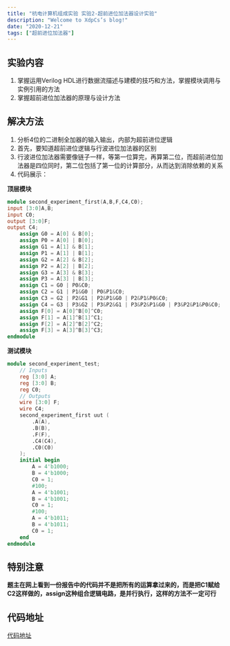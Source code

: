 ```yaml
---
title: "杭电计算机组成实验 实验2-超前进位加法器设计实验"
description: "Welcome to XdpCs’s blog!"
date: "2020-12-21"
tags: ["超前进位加法器"]
---
```


## 实验内容

1. 掌握运用Verilog HDL进行数据流描述与建模的技巧和方法，掌握模块调用与实例引用的方法
2. 掌握超前进位加法器的原理与设计方法

## 解决方法

1. 分析4位的二进制全加器的输入输出，内部为超前进位逻辑
2. 首先，要知道超前进位逻辑与行波进位加法器的区别
3. 行波进位加法器需要像链子一样，等第一位算完，再算第二位，而超前进位加法器是四位同时，第二位包括了第一位的计算部分，从而达到消除依赖的关系
4. 代码展示：

**顶层模块**

```verilog
module second_experiment_first(A,B,F,C4,C0);
input [3:0]A,B;
input C0;
output [3:0]F;
output C4;
	assign G0 = A[0] & B[0];
	assign P0 = A[0] | B[0];
	assign G1 = A[1] & B[1];
	assign P1 = A[1] | B[1];
	assign G2 = A[2] & B[2];
	assign P2 = A[2] | B[2];
	assign G3 = A[3] & B[3];
	assign P3 = A[3] | B[3];
	assign C1 = G0 | P0&C0;
	assign C2 = G1 | P1&G0 | P0&P1&C0;
	assign C3 = G2 | P2&G1 | P2&P1&G0 | P2&P1&P0&C0;
	assign C4 = G3 | P3&G2 | P3&P2&G1 | P3&P2&P1&G0 | P3&P2&P1&P0&C0;
	assign F[0] = A[0]^B[0]^C0;
	assign F[1] = A[1]^B[1]^C1;
	assign F[2] = A[2]^B[2]^C2;
	assign F[3] = A[3]^B[3]^C3;
endmodule
```

**测试模块**

```verilog
module second_experiment_test;
	// Inputs
	reg [3:0] A;
	reg [3:0] B;
	reg C0;
	// Outputs
	wire [3:0] F;
	wire C4;
	second_experiment_first uut (
		.A(A),
		.B(B),
		.F(F),
		.C4(C4),
		.C0(C0)
	);
	initial begin
		A = 4'b1000;
		B = 4'b1000;
		C0 = 1;
		#100;
		A = 4'b1001;
		B = 4'b1001;
		C0 = 1;
		#100;
		A = 4'b1011;
		B = 4'b1011;
		C0 = 1;
	end
endmodule
```

## 特别注意

**题主在网上看到一份报告中的代码并不是把所有的运算拿过来的，而是把C1赋给C2这样做的，assign这种组合逻辑电路，是并行执行，这样的方法不一定可行**

## 代码地址

[代码地址](https://github.com/XdpCS/HDU-Computer-Organization-And-Architecture-Experiment/tree/master/Second_experiment)

